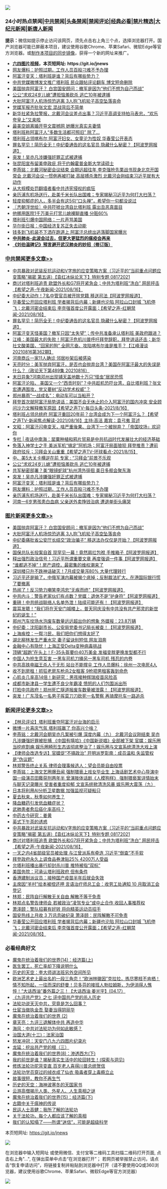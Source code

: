 ![](https://raw.githubusercontent.com/fqnews/bnews/master/64photo/fqnews-qr.jpg)

<div id="tt">
<h3>24小时热点禁闻|<a href="#%E4%B8%AD%E5%85%B1%E7%A6%81%E9%97%BB%E6%9B%B4%E5%A4%9A%E6%96%87%E7%AB%A0">中共禁闻</a>|<a href="#%E5%9B%BE%E7%89%87%E6%96%B0%E9%97%BB%E6%9B%B4%E5%A4%9A%E6%96%87%E7%AB%A0">头条禁闻</a>|<a href="#%E6%96%B0%E9%97%BB%E8%AF%84%E8%AE%BA%E6%9B%B4%E5%A4%9A%E6%96%87%E7%AB%A0">禁闻评论|<a href="#%E5%BF%85%E7%9C%8B%E7%BB%8F%E5%85%B8%E5%A5%BD%E6%96%87">经典必看|<a href="/video.md#%E7%A6%81%E7%89%87%E7%B2%BE%E9%80%89">禁片精选</a>|<a href="https://github.com/fqnews/djy/blob/master/gb/nf1351518.md#1">大纪元新闻</a>|<a href="https://github.com/fqnews/ntdtv/blob/master/gb/prog204.md#1">新唐人新闻</a></h3>
<div><b>提示：</b>微信如提示停止访问该网页，须先点击右上角三个点，选择浏览器打开。国产浏览器可能已屏蔽本项目，建议使用谷歌Chrome、苹果Safari、微软Edge等官方浏览器。或<a href="https://github.com/fqnews/bnews/blob/master/%E5%88%B6%E4%BD%9Cgit%E7%A6%81%E9%97%BB%E9%95%9C%E5%83%8F.md">制作本项目的同步镜像</a>，获得一个新的网址来推广。</div>
<ul>
<li><b><a href="http://d1.bdrive.tk/64.mp4" target="_blank">六四图片视频</a>，本页短网址: https://git.io/jnews</b></li>
<li><a href="/cbnews/20210816/1607356.md">网友爆料：护照过期，工作人员百般刁难不予办理</a></li>
<li><a href="/cbnews/20210816/1607390.md">阿富汗变天：塔利班是谁？背后有哪些势力？</a></li>
<li><a href="/cnnews/20210817/1607476.md">中共党媒微博发文推广塔利班 民众跟帖评论翻车 博文短命删除</a></li>
<li><a href="/topimagenews/20210817/1607475.md">美国抛弃阿富汗？ 白宫国安顾问：撤军是因为“他们不想为自己而战”</a></li>
<li><a href="/cbnews/20210817/1607505.md">公公“求欢24岁儿媳”遭拒恼羞砍杀 逃亡10年被逮捕</a></li>
<li><a href="/topimagenews/20210816/1607386.md">大批阿富汗人机场惊恐逃离 3人抱飞机轮子高空坠落丧命</a></li>
<li><a href="/ssgc/20210816/1607392.md">党媒军报齐批张文宏 混战背后不简单</a></li>
<li><a href="/bannedvideo/20210817/1607782.md">新华社紧急拉警报，北戴河会议差点出事？习近平高调支持拍马表忠，“欢乐夸皇上”又来啦</a></li>
<li><a href="/yule/20210817/1607528.md">最美空姐离婚开导文震撼网 她曝光真实夫妻情</a></li>
<li><a href="/worldnews/20210817/1607599.md">塔利班称阿富汗人“多数生活都可照旧” 除了…</a></li>
<li><a href="/comments/20210817/1607535.md">塔利班占领喀布尔 阿富汗妇女、女童沦为性奴 华春莹公开表态</a></li>
<li><a href="/cbnews/20210817/1607802.md">罪名罕见！简历全无！中纪委通告的这名官员 隐藏什么秘密？【阿波罗网报道】</a></li>
<li><a href="/cbnews/20210816/1607436.md">突发！吴亦凡涉嫌强奸罪正式被逮捕</a></li>
<li><a href="/comments/20210817/1607551.md">张昆阳宣布留美申政庇 将于约翰霍普金斯大学读硕士</a></li>
<li><a href="/comments/20210817/1607517.md">李燕铭：北戴河秘密会议结束 会期远超往年 李克强抢先栗战书现身北京开国常会 北戴河会议一惯例再被打破 高层搏杀激烈 北戴河会刚结束习近平就有大动作</a></li>
<li><a href="/renquan/20210817/1607716.md">从大规模处罚翻墙者看中共违宪侵权的疯狂</a></li>
<li><a href="/cbnews/20210816/1607327.md">亲历浦东机场送行，赴美千米长队出国难；专家揭秘习近平为何打大扫荡？</a></li>
<li><a href="/health/20210817/1607562.md">轻度抑郁症的人，多半会有这5句“口头禅”，希望你一句都没说过</a></li>
<li><a href="/ssgc/20210817/1607677.md">〖兲朝浮世绘〗中共吓唬台湾自比塔利班 露出丑恶真面目</a></li>
<li><a href="/cnnews/20210816/1607406.md">他挪用医院1千万美元打赏儿媳裸聊直播 分赃60%</a></li>
<li><a href="/headline/20210817/1607524.md">塔利班引爆中国网络：一片声骂美国</a></li>
<li><a href="/finance/20210817/1607608.md">华尔街日报：中国经济复苏正失去动能</a></li>
<li><a href="/comments/20210817/1607778.md">钱多到飞机装不下洒在跑道上 阿富汗总统出逃落脚国家曝光</a></li>
<li><b><a href="/comments/20200211/1275071.md" target="_blank">中共肺炎-此波会过去，但更大更猛烈的瘟疫会再来</a></b></li>
<li><b><a href="/comments/20200207/1272816.md" target="_blank">《刘伯温碑记》预言避开武汉肺炎的妙招（修订版）</a></b></li>
</ul>
</div>

<div class="catlist">
<h3><a href="/cbnews/" target="_blank">中共禁闻</a><span><a href="/cbnews/" target="_blank" rel="nofollow">更多文章>></a></span></h3>
<ul>
<li><a href="/comments/20210817/1607896.md" target="_blank">中共暴政对武装反抗运动和V字旅的应变策略方案（习近平的“当前重点问题应变策略”揭密   第五讲）【袁红冰纵论天下】特别专题 08172021</a></li>
<li><a href="/comments/20210817/1607875.md" target="_blank">商讨对塔利班追责 欧盟外长和G7将开紧急会；中共为塔利班“洗白” 网民抨击【希望之声-午夜新闻-2021/08/16】</a></li>
<li><a href="/cbnews/20210817/1607837.md" target="_blank">中纪委大动作！7名中管官员被开除党籍 移送司法【阿波罗网报道】</a></li>
<li><a href="/comments/20210817/1607804.md" target="_blank">华春莹公开回应塔利班 学者揭背后内幕；新疆也沦陷  阿拉山口封城  飞机停飞；北戴河密会结束后  李克强首度公开露面；【希望之声-红朝禁闻-2021/08/16】</a></li>
<li><a href="/cbnews/20210817/1607802.md" target="_blank">罪名罕见！简历全无！中纪委通告的这名官员 隐藏什么秘密？【阿波罗网报道】</a></li>
<li><a href="/comments/20210817/1607800.md" target="_blank">阿富汗变天怪美国？撤军只因“太失望”；传中共准备承认塔利班 美政府跟进？</a></li>
<li><a href="/cbnews/20210817/1607780.md" target="_blank">江峰：美国最大的失败！阿富汗危机川普呼吁拜登辞职，拜登讲话还击；新华社文酸美国，“回家的狗” 全网亢奋。攻陷喀布尔谁是推手？【江峰漫谈20210816第362期】</a></li>
<li><a href="/cbnews/20210817/1607751.md" target="_blank">河南商丘一家11人确诊 邻居吵架后被感染</a></li>
<li><a href="/cbnews/20210817/1607749.md" target="_blank">天亮时分：美军抛弃阿富汗，是否也会抛弃台湾？美国在阿富汗最大的失误是什么？（政论天下第489集 20210816）</a></li>
<li><a href="/cbnews/20210817/1607720.md" target="_blank">末日异象?河南邓州出现铺天盖地数十万只“怪虫”居民恐慌</a></li>
<li><a href="/comments/20210817/1607672.md" target="_blank">阿富汗沦陷， 美国又一个“西贡时刻”？中共趁机恐吓台湾，自比塔利班？张文宏遭遇围攻，党又要树“反动学术权威”？</a></li>
<li><a href="/cbnews/20210817/1607664.md" target="_blank">郑州暴雨“一战成名”：电动车可以当船开？</a></li>
<li><a href="/comments/20210817/1607645.md" target="_blank">拜登首次就阿富汗局势讲话：美国不会无休止的介入阿富汗的国内冲突 安全顾问沙力文解释撤军原因【希望之声TV-每日头条-2021/8/16】</a></li>
<li><a href="/comments/20210817/1607625.md" target="_blank">塔利班占领总统府 阿富汗重回20年前？台湾会成为下一个阿富汗么？【希望之声TV-新闻焦点解读-2021/08/16】主持:高洁  嘉宾：袁弓夷  蓝述</a></li>
<li><a href="/cbnews/20210817/1607605.md" target="_blank">文昭：阿富汗闪电变天，啥严重後果、台湾下一个被抛弃？「帝国坟场」欢迎你</a></li>
<li><a href="/cbnews/20210817/1607578.md" target="_blank">专栏 | 夜话中南海：罂粟种植和鸦片贸易是中共抗战时代发展壮大的经济基础</a></li>
<li><a href="/comments/20210817/1607523.md" target="_blank">免落入神学士之手 美派军机“搞定”阿机场；阿富汗局面狼狈 拜登推责？遭前政府驳斥；习拜会关山重重【希望之声TV-环球看点-2021/8/15】</a></li>
<li><a href="/cbnews/20210817/1607506.md" target="_blank">中、美5大关卡横逆在前 专家 : “习拜会”前景不乐观</a></li>
<li><a href="/cbnews/20210817/1607505.md" target="_blank">公公“求欢24岁儿媳”遭拒恼羞砍杀 逃亡10年被逮捕</a></li>
<li><a href="/cbnews/20210817/1607493.md" target="_blank">共军秘密部署？美“眼镜蛇球”杭州湾外徘徊 美日多舰会聚东海</a></li>
<li><a href="/cbnews/20210816/1607436.md" target="_blank">突发！吴亦凡涉嫌强奸罪正式被逮捕</a></li>
<li><a href="/cbnews/20210816/1607390.md" target="_blank">阿富汗变天：塔利班是谁？背后有哪些势力？</a></li>
<li><a href="/cbnews/20210816/1607356.md" target="_blank">网友爆料：护照过期，工作人员百般刁难不予办理</a></li>
<li><a href="/cbnews/20210816/1607327.md" target="_blank">亲历浦东机场送行，赴美千米长队出国难；专家揭秘习近平为何打大扫荡？</a></li>
<li><a href="/cbnews/20210816/1607326.md" target="_blank">河南一6岁男孩患白血病 父亲送外卖挣钱治病 遭退单街头痛哭</a></li>

</ul>
</div>
<div class="catlist">
<h3><a href="/topimagenews/" target="_blank">图片新闻</a><span><a href="/topimagenews/" target="_blank" rel="nofollow">更多文章>></a></span></h3>
<ul>
<li><a href="/topimagenews/20210817/1607475.md" target="_blank">美国抛弃阿富汗？ 白宫国安顾问：撤军是因为“他们不想为自己而战”</a></li>
<li><a href="/topimagenews/20210816/1607386.md" target="_blank">大批阿富汗人机场惊恐逃离 3人抱飞机轮子高空坠落丧命</a></li>
<li><a href="/topimagenews/20210816/1607237.md" target="_blank">中纪委痛批省公安厅长结交“政治骗子” 移送法办仅仅是开始？【阿波罗网报道】</a></li>
<li><a href="/topimagenews/20210816/1607164.md" target="_blank">国保总队长投案自首 现罕见一幕！竟然肩扛包袱 手推箱子【阿波罗网报道】</a></li>
<li><a href="/topimagenews/20210815/1606732.md" target="_blank">释出强烈政治信号！习近平所谓重要文章 再度强调一件事【阿波罗网报道】</a></li>
<li><a href="/topimagenews/20210815/1606550.md" target="_blank">“谁都逃不掉”！房产调控，最密集的维权潮来了</a></li>
<li><a href="/topimagenews/20210814/1606386.md" target="_blank">深圳楼只升不跌神话破灭！7月成交量泻80% 大量代理转行</a></li>
<li><a href="/topimagenews/20210814/1606316.md" target="_blank">习近平还是输了，中俄军演内幕被揭个底掉；反制裁法扩大，在港国际银行慌了要撤离</a></li>
<li><a href="/topimagenews/20210814/1606285.md" target="_blank">热闹了！反习势力嘲笑李鸿忠“无疾而终”【阿波罗网报道】</a></li>
<li><a href="/topimagenews/20210814/1606238.md" target="_blank">中共内斗：警告老家伙们有点数？党媒：退休不是“护身符”【阿波罗网报道】</a></li>
<li><a href="/topimagenews/20210814/1606153.md" target="_blank">重磅！中共统战联络人名单外泄！陆续可能还有！【阿波罗网报道】</a></li>
<li><a href="/topimagenews/20210814/1606114.md" target="_blank">震耳发聩！“我们将在天安门城楼上，普天同庆没有中共没有共产邪灵的新世纪的诞生！”</a></li>
<li><a href="/topimagenews/20210813/1605663.md" target="_blank">郑州汽车坟场水泡废车数量远远超出你的想象 外媒报：23.8万辆</a></li>
<li><a href="/topimagenews/20210813/1605562.md" target="_blank">中纪委：沈阳副市长、公安局党委书记局长被查！【阿波罗网报道】</a></li>
<li><a href="/topimagenews/20210813/1605497.md" target="_blank">上海疾控：一帮刁民，我们把你们想得太好了</a></li>
<li><a href="/topimagenews/20210813/1605359.md" target="_blank">湖北柳林发生严重水灾 妻子留诀别短信 网友泪奔</a></li>
<li><a href="/topimagenews/20210813/1605333.md" target="_blank">金融中心有隐忧！上海正受Delta变种病毒挑战</a></li>
<li><a href="/topimagenews/20210813/1605289.md" target="_blank">顶辆“超跑”在头上！F-35头盔要价40万美金 发福变胖更换发型都不行</a></li>
<li><a href="/topimagenews/20210812/1605020.md" target="_blank">中国人为抢生意互害 一黑车司机刀捅另一黑车司机 残忍的内卷</a></li>
<li><a href="/topimagenews/20210812/1604972.md" target="_blank">中共高铁电磁王杀人于无形 站台不能撑伞 工作人员爆料：徐州一次电死4人</a></li>
<li><a href="/topimagenews/20210812/1604730.md" target="_blank">收不到房租！抓狂老房东枪杀2女租客 9枪把男租客轰到命危</a></li>
<li><a href="/topimagenews/20210812/1604658.md" target="_blank">心肌炎几率高14倍！新研究：男孩接种辉瑞疫苗风险高</a></li>
<li><a href="/topimagenews/20210812/1604636.md" target="_blank">成都市新津县一学生遭不良少年霸凌 愤怒的人们包围派出所</a></li>
<li><a href="/topimagenews/20210811/1604455.md" target="_blank">打脸中共政府！郑州死亡隧道报废车数量被泄露！【阿波罗网报道】</a></li>
<li><a href="/topimagenews/20210811/1604366.md" target="_blank">突发！广东茂名一名男子挥菜刀刀砍死一名警察 再骑摩托车一路追杀</a></li>

</ul>
</div>
<div class="catlist">
<h3><a href="/comments/" target="_blank">新闻评论</a><span><a href="/comments/" target="_blank" rel="nofollow">更多文章>></a></span></h3>
<ul>
<li><a href="/comments/20210817/1607943.md" target="_blank">【林忌评论】塔利班重夺阿富汗对台海的启示</a></li>
<li><a href="/comments/20210817/1607922.md" target="_blank">微博一片喜庆气氛 塔利班赢了 你高兴个啥？</a></li>
<li><a href="/comments/20210817/1607917.md" target="_blank">李燕铭：北戴河会期吴亦凡案被引爆 深度内幕（九） 北戴河会议刚结束 吴亦凡涉嫌强奸罪被批捕 《中国有嘻哈》《中国新说唱》全部被下架 官媒：娱乐圈当挖疮割痈 娱乐圈畸形生态该彻底整治了！娱乐圈与文宣系统清洗大戏上演</a></li>
<li><a href="/comments/20210817/1607907.md" target="_blank">【律师会改选专访】官媒促“不搞政治” 开明派罗彰南：成员温和 失监管权是“伪议题”</a></li>
<li><a href="/comments/20210817/1607906.md" target="_blank">林郑警告终止关系 律师会理事候选人：望会员能自由投票</a></li>
<li><a href="/comments/20210817/1607903.md" target="_blank">李燕铭：上海文艺圈爆丑闻 强制猥亵上戏女毕业生 上海话剧艺术中心导演中国一级演员田蕤获刑两年半 曾演肢体话剧《人模狗样》 强制猥亵案详情始末与聊天记录曝光 受害者重度抑郁 文宣系统掀清洗风暴 娱乐圈大震荡（九）</a></li>
<li><a href="/comments/20210817/1607902.md" target="_blank">日本将利用AI分析卫星数据 加强监视可疑船只</a></li>
<li><a href="/comments/20210817/1607901.md" target="_blank">夏去秋来，秋季如何养生？</a></li>
<li><a href="/comments/20210817/1607900.md" target="_blank">降血糖药引发低血糖症状？</a></li>
<li><a href="/comments/20210817/1607899.md" target="_blank">武肺患者愈后癌化率高吗？</a></li>
<li><a href="/comments/20210817/1607898.md" target="_blank">中药古今研究：姜黄</a></li>
<li><a href="/comments/20210817/1607897.md" target="_blank">英式下午茶的诱惑</a></li>
<li><a href="/comments/20210817/1607896.md" target="_blank">中共暴政对武装反抗运动和V字旅的应变策略方案（习近平的“当前重点问题应变策略”揭密   第五讲）【袁红冰纵论天下】特别专题 08172021</a></li>
<li><a href="/comments/20210817/1607875.md" target="_blank">商讨对塔利班追责 欧盟外长和G7将开紧急会；中共为塔利班“洗白” 网民抨击【希望之声-午夜新闻-2021/08/16】</a></li>
<li><a href="/comments/20210817/1607867.md" target="_blank">一天之内4省部级官员被处理 与江曾派系有牵连 习近平“倒查”不手软</a></li>
<li><a href="/comments/20210817/1607866.md" target="_blank">拜登政府永久上调食品券津贴25% 4200万人受益</a></li>
<li><a href="/comments/20210817/1607865.md" target="_blank">允塔利班播出暴行却封杀川普 推特被指“双标”</a></li>
<li><a href="/comments/20210817/1607864.md" target="_blank">美国务院：可承认塔利班政府 但有条件</a></li>
<li><a href="/comments/20210817/1607838.md" target="_blank">香港建制派议员：接种国产疫苗半年后就会失效</a></li>
<li><a href="/comments/20210817/1607814.md" target="_blank">主席因“羊村”绘本被控还押 言语治疗师总工会：收劳工处通知 10 月取消工会登记</a></li>
<li><a href="/comments/20210817/1607813.md" target="_blank">林郑：民阵自行解散无关自由 解散不等于免责</a></li>
<li><a href="/comments/20210817/1607812.md" target="_blank">林郑点名警告律师会 若被政治“凌驾专业”或中止合作 收回人事推荐权</a></li>
<li><a href="/comments/20210817/1607811.md" target="_blank">萧泽颐：警队招募有好转 将向精英运动员招手</a></li>
<li><a href="/comments/20210817/1607810.md" target="_blank">国安热线上月收 3 万讯息破纪录 萧泽颐：民阵解散不可免责</a></li>
<li><a href="/comments/20210817/1607804.md" target="_blank">华春莹公开回应塔利班 学者揭背后内幕；新疆也沦陷  阿拉山口封城  飞机停飞；北戴河密会结束后  李克强首度公开露面；【希望之声-红朝禁闻-2021/08/16】</a></li>

</ul>
</div>

<div class="catlist">
<h3>必看经典好文</h3>
<ul>
<li><a href="/topimagenews/20180605/953415.md" target="_blank">魔鬼在统治着我们的世界(14)：经济篇(上)</a></li>
<li><a href="/sohnews/20150904/445868.md" target="_blank">医生罢工，死亡率却下降说明什么</a></li>
<li><a href="/tculture/20121025/73064.md" target="_blank">历史的天空：李大师讲法班另外空间所见</a></li>
<li><a href="/bannedvideo/20210418/1528557.md" target="_blank">欧洲艺术史上最出名的一段三角恋！“欧洲林徽因”克拉拉，拣尽寒枝不肯栖！情不知所起，一往而深的舒曼！贝多芬的接班人勃拉姆斯，为伊消得人憔悴！“大话西油”番外篇之三！【大话西油 姜光宇】(04.17）</a></li>
<li><a href="/bookonline/20131116/201048.md" target="_blank">《九评共产党》之七 评中国共产党的杀人历史</a></li>
<li><a href="/comments/20210308/1500552.md" target="_blank">法轮功说天灭中共，究竟是怎么回事？</a></li>
<li><a href="/lifebaike/20161111/612348.md" target="_blank">仕宦当做执金吾 娶妻当得阴丽华</a></li>
<li><a href="/topimagenews/20180520/944940.md" target="_blank">魔鬼在统治着我们的世界 (2)</a></li>
<li><a href="/comments/20131119/1029445.md" target="_blank">章天亮：九评三退解体中共 再造中华</a></li>
<li><a href="/comments/20191218/1228234.md" target="_blank">海风：中共对法轮功为何如此敏感？</a></li>
<li><a href="/cbnews/20180319/916654.md" target="_blank">治国大道(十三)：法家治国</a></li>
<li><a href="/comments/20200604/783200.md" target="_blank">怒发冲冠：天安门八九六四图片纪录片</a></li>
<li><a href="/comments/20200929/1405201.md" target="_blank">龙延：挖出共产党的根（三）</a></li>
<li><a href="/topimagenews/20180527/948714.md" target="_blank">魔鬼在统治着我们的世界(8)：渗透西方(下)</a></li>
<li><a href="/comments/20200715/1359453.md" target="_blank">我的前世是谁？揭秘真实生活中的轮回转生！(探索与洞见)</a></li>
<li><a href="/comments/20210312/1502969.md" target="_blank">修炼法轮功驼背变直 百岁老人喜得川普总统贺信</a></li>
<li><a href="/comments/20210317/1506773.md" target="_blank">法轮功学员穿过的绒衣成了仙衣 吸毒者穿上毒瘾立止</a></li>
<li><a href="/funmedia/20210802/1598610.md" target="_blank">故事很短，教你不再生气</a></li>
<li><a href="/tculture/xiulian/20170318/732480.md" target="_blank">历史的天空：海神波塞冬的天国家书</a></li>
<li><a href="/comments/20200919/82684.md" target="_blank">云游高僧揭示人类、外星人、人生真相之谜</a></li>
<li><a href="/topimagenews/20180610/955499.md" target="_blank">魔鬼在统治着我们的世界(15)：经济篇(下)</a></li>
<li><a href="/ccpdope/20200531/1337409.md" target="_blank">古籍中关于瘟神的传说</a></li>
<li><a href="/ccpdope/20200729/1369047.md" target="_blank">民运人士高健：我所了解的法轮功</a></li>
<li><a href="/topimagenews/20161125/619230.md" target="_blank">关于法轮功，每个人都应该了解的真相</a></li>
<li><a href="/sohnews/20161029/607205.md" target="_blank">我们的认知塌了——所谓“迷信”，可能是超级科学</a></li>

</ul>
</div>

本页短网址: https://git.io/jnews

![](https://raw.githubusercontent.com/fqnews/bnews/master/64photo/fqnews-qr.jpg)

在浏览器中输入短网址 或使用微信、支付宝等二维码工具扫描二维码打开页面, 点击右上角"...", 在弹出菜单中点击“在浏览器打开”； 若网页被举报禁止访问，请点击“恢复申请访问”，将链接复制并粘贴到浏览器中打开（请不要使用QQ或360浏览器，建议使用谷歌Chrome、苹果Safari、微软Edge等官方浏览器）

![](https://raw.githubusercontent.com/fqnews/bnews/master/64photo/wx.jpg)
